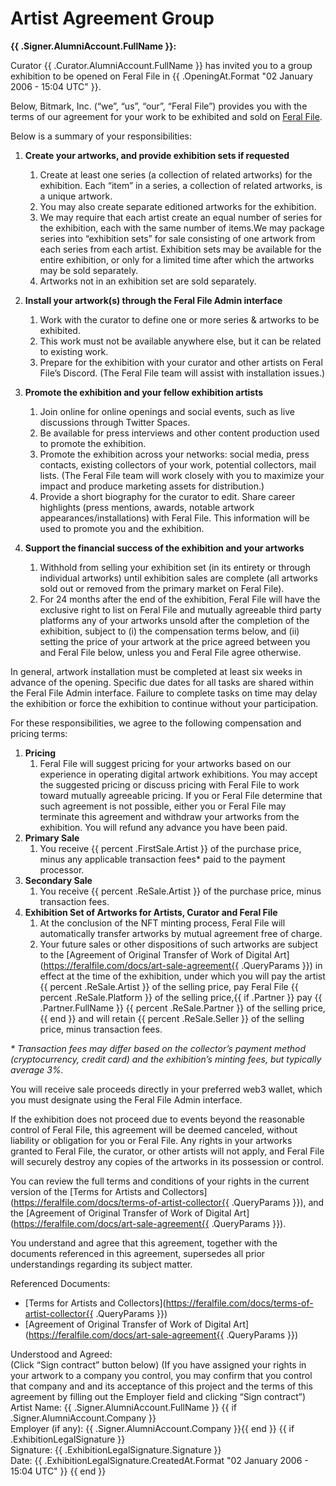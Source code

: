 # Artist Agreement Group

**{{ .Signer.AlumniAccount.FullName }}:**

Curator {{ .Curator.AlumniAccount.FullName }} has invited you to a group exhibition to be opened on Feral File in {{ .OpeningAt.Format "02 January 2006 - 15:04 UTC" }}.

Below, Bitmark, Inc. (“we”, “us”, “our”, “Feral File”) provides  you with the terms of our agreement for your work to be exhibited and sold on [Feral File](https://feralfile.com).

Below is a summary of your responsibilities:

1. **Create your artworks, and provide exhibition sets if requested**
   1. Create at least one series (a collection of related artworks) for the exhibition. Each “item” in a series, a collection of related artworks, is a unique artwork.
   1. You may also create separate editioned artworks for the exhibition.
   1. We may require that each artist create an equal number of series for the exhibition, each with the same number of items.We may package series into “exhibition sets” for sale consisting of one artwork from each series from each artist. Exhibition sets may be available for the entire exhibition, or only for a limited time after which the artworks may be sold separately.
   1. Artworks not in an exhibition set are sold separately.

1. **Install your artwork(s) through the Feral File Admin interface**
   1. Work with the curator to define one or more series & artworks to be exhibited.
   1. This work must not be available anywhere else, but it can be related to existing work.
   1. Prepare for the exhibition with your curator and other artists on Feral File’s Discord. (The Feral File team will assist with installation issues.)

1. **Promote the exhibition and your fellow exhibition artists**
   1. Join online for online openings and social events, such as live discussions through Twitter Spaces.
   1. Be available for press interviews and other content production used to promote the exhibition.
   1. Promote the exhibition across your networks: social media, press contacts, existing collectors of your work, potential collectors, mail lists. (The Feral File team will work closely with you to maximize your impact and produce marketing assets for distribution.)
   1. Provide a short biography for the curator to edit. Share career highlights (press mentions, awards, notable artwork appearances/installations) with Feral File. This information will be used to promote you and the exhibition.

1. **Support the financial success of the exhibition and your artworks**
   1. Withhold from selling your exhibition set (in its entirety or through individual artworks) until exhibition sales are complete (all artworks sold out or removed from the primary market on Feral File).
   1. For 24 months after the end of the exhibition, Feral File will have the exclusive right to list on Feral File and mutually agreeable third party platforms any of your artworks unsold after the completion of the exhibition, subject to (i) the compensation terms below, and (ii) setting the price of your artwork at the price agreed between you and Feral File below, unless you and Feral File agree otherwise. 


In general, artwork installation must be completed at least six weeks in advance of the opening. Specific due dates for all tasks are shared within the Feral File Admin interface. Failure to complete tasks on time may delay the exhibition or force the exhibition to continue without your participation.

For these responsibilities, we agree to the following compensation and pricing terms:

1. **Pricing**
   1. Feral File will suggest pricing for your artworks based on our experience in operating digital artwork exhibitions. You may accept the suggested pricing or discuss pricing with Feral File to work toward mutually agreeable pricing. If you or Feral File determine that such agreement is not possible, either you or Feral File may terminate this agreement and withdraw your artworks from the exhibition. You will refund any advance you have been paid.
1. **Primary Sale**
   1. You receive {{ percent .FirstSale.Artist }} of the purchase price, minus any applicable transaction fees\* paid to the payment processor.
1. **Secondary Sale**
   1. You receive {{ percent .ReSale.Artist }} of the purchase price, minus transaction fees.
1. **Exhibition Set of Artworks for Artists, Curator and Feral File**
   1. At the conclusion of the NFT minting process, Feral File will automatically transfer artworks by mutual agreement free of charge.
   1. Your future sales or other dispositions of such artworks are subject to the [Agreement of Original Transfer of Work of Digital Art](https://feralfile.com/docs/art-sale-agreement{{ .QueryParams }}) in effect at the time of the exhibition, under which you will pay the artist {{ percent .ReSale.Artist }} of the selling price, pay Feral File {{ percent .ReSale.Platform }} of the selling price,{{ if .Partner }} pay {{ .Partner.FullName }} {{ percent .ReSale.Partner }} of the selling price,{{ end }} and will retain {{ percent .ReSale.Seller }} of the selling price, minus transaction fees.

_\* Transaction fees may differ based on the collector’s payment method (cryptocurrency, credit card) and the exhibition’s minting fees, but typically average 3%._

You will receive sale proceeds directly in your preferred web3 wallet, which you must designate using the Feral File Admin interface.

If the exhibition does not proceed due to events beyond the reasonable control of Feral File, this agreement will be deemed canceled, without liability or obligation for you or Feral File. Any rights in your artworks granted to Feral File, the curator, or other artists will not apply, and Feral File will securely destroy any copies of the artworks in its possession or control.

You can review the full terms and conditions of your rights in the current version of the [Terms for Artists and Collectors](https://feralfile.com/docs/terms-of-artist-collector{{ .QueryParams }}), and the [Agreement of Original Transfer of Work of Digital Art](https://feralfile.com/docs/art-sale-agreement{{ .QueryParams }}).

You understand and agree that this agreement, together with the documents referenced in this agreement, supersedes all prior understandings regarding its subject matter.

Referenced Documents:
- [Terms for Artists and Collectors](https://feralfile.com/docs/terms-of-artist-collector{{ .QueryParams }})
- [Agreement of Original Transfer of Work of Digital Art](https://feralfile.com/docs/art-sale-agreement{{ .QueryParams }})

Understood and Agreed:
<br>(Click “Sign contract” button below)
(If you have assigned your rights in your artwork to a company you control, you may confirm that you control that company and and its acceptance of this project and the terms of this agreement by filling out the Employer field and clicking “Sign contract”)
<br>Artist Name: {{ .Signer.AlumniAccount.FullName }}
{{ if .Signer.AlumniAccount.Company }}<br>Employer (if any): {{ .Signer.AlumniAccount.Company }}{{ end }}
{{ if .ExhibitionLegalSignature }}
<br>Signature: {{ .ExhibitionLegalSignature.Signature }}
<br>Date: {{ .ExhibitionLegalSignature.CreatedAt.Format "02 January 2006 - 15:04 UTC" }}
{{ end }}
